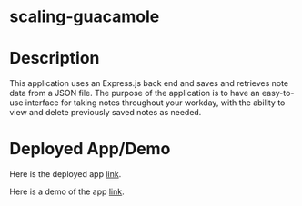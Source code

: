 # scaling-guacamole

# Description
This application uses an Express.js back end and saves and retrieves note data from a JSON file.
The purpose of the application is to have an easy-to-use interface for taking notes throughout your workday, with the ability to view and delete previously saved notes as needed.

# Deployed App/Demo
Here is the deployed app [link]( https://obscure-sands-44087.herokuapp.com/).

Here is a demo of the app [link](https://user-images.githubusercontent.com/84942098/139150024-21664bab-bbaa-4c15-9e5b-c1492e5c818f.mov).

# 





